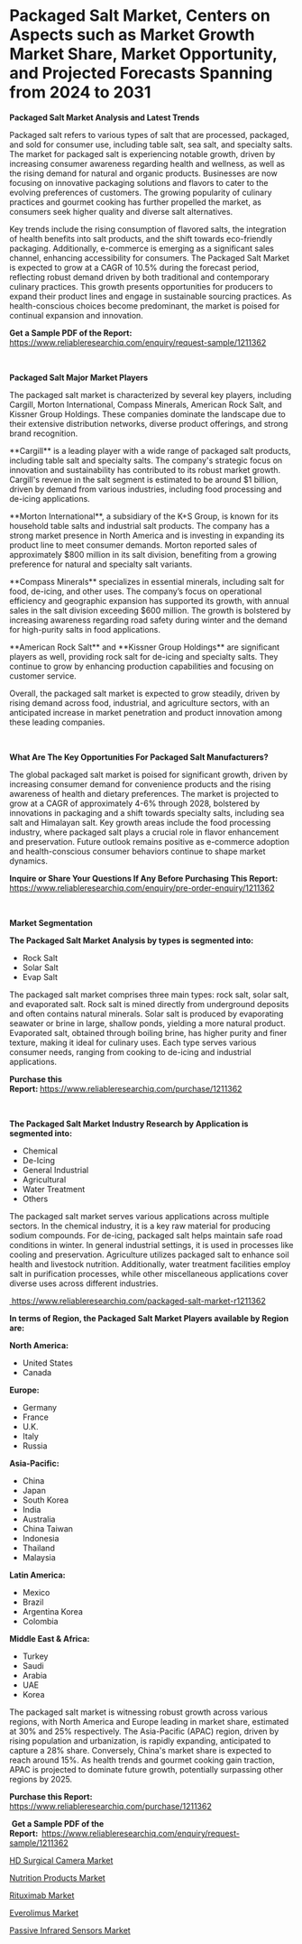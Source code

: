 <p><h1>Packaged Salt Market, Centers on Aspects such as Market Growth Market Share, Market Opportunity, and Projected Forecasts Spanning from 2024 to 2031</h1></p><p><strong>Packaged Salt Market Analysis and Latest Trends</strong></p>
<p><p>Packaged salt refers to various types of salt that are processed, packaged, and sold for consumer use, including table salt, sea salt, and specialty salts. The market for packaged salt is experiencing notable growth, driven by increasing consumer awareness regarding health and wellness, as well as the rising demand for natural and organic products. Businesses are now focusing on innovative packaging solutions and flavors to cater to the evolving preferences of customers. The growing popularity of culinary practices and gourmet cooking has further propelled the market, as consumers seek higher quality and diverse salt alternatives.</p><p>Key trends include the rising consumption of flavored salts, the integration of health benefits into salt products, and the shift towards eco-friendly packaging. Additionally, e-commerce is emerging as a significant sales channel, enhancing accessibility for consumers. The Packaged Salt Market is expected to grow at a CAGR of 10.5% during the forecast period, reflecting robust demand driven by both traditional and contemporary culinary practices. This growth presents opportunities for producers to expand their product lines and engage in sustainable sourcing practices. As health-conscious choices become predominant, the market is poised for continual expansion and innovation.</p></p>
<p><strong>Get a Sample PDF of the Report:&nbsp;</strong> <a href="https://www.reliableresearchiq.com/enquiry/request-sample/1211362?utm_campaign=123&utm_medium=2&utm_source=Github&utm_content=ia&utm_term=17122024&utm_id=packaged-salt">https://www.reliableresearchiq.com/enquiry/request-sample/1211362</a></p>
<p>&nbsp;</p>
<p><strong>Packaged Salt Major Market Players</strong></p>
<p><p>The packaged salt market is characterized by several key players, including Cargill, Morton International, Compass Minerals, American Rock Salt, and Kissner Group Holdings. These companies dominate the landscape due to their extensive distribution networks, diverse product offerings, and strong brand recognition.</p><p>**Cargill** is a leading player with a wide range of packaged salt products, including table salt and specialty salts. The company's strategic focus on innovation and sustainability has contributed to its robust market growth. Cargill's revenue in the salt segment is estimated to be around $1 billion, driven by demand from various industries, including food processing and de-icing applications.</p><p>**Morton International**, a subsidiary of the K+S Group, is known for its household table salts and industrial salt products. The company has a strong market presence in North America and is investing in expanding its product line to meet consumer demands. Morton reported sales of approximately $800 million in its salt division, benefiting from a growing preference for natural and specialty salt variants.</p><p>**Compass Minerals** specializes in essential minerals, including salt for food, de-icing, and other uses. The company’s focus on operational efficiency and geographic expansion has supported its growth, with annual sales in the salt division exceeding $600 million. The growth is bolstered by increasing awareness regarding road safety during winter and the demand for high-purity salts in food applications.</p><p>**American Rock Salt** and **Kissner Group Holdings** are significant players as well, providing rock salt for de-icing and specialty salts. They continue to grow by enhancing production capabilities and focusing on customer service.</p><p>Overall, the packaged salt market is expected to grow steadily, driven by rising demand across food, industrial, and agriculture sectors, with an anticipated increase in market penetration and product innovation among these leading companies.</p></p>
<p>&nbsp;</p>
<p><strong>What Are The Key Opportunities For Packaged Salt Manufacturers?</strong></p>
<p><p>The global packaged salt market is poised for significant growth, driven by increasing consumer demand for convenience products and the rising awareness of health and dietary preferences. The market is projected to grow at a CAGR of approximately 4-6% through 2028, bolstered by innovations in packaging and a shift towards specialty salts, including sea salt and Himalayan salt. Key growth areas include the food processing industry, where packaged salt plays a crucial role in flavor enhancement and preservation. Future outlook remains positive as e-commerce adoption and health-conscious consumer behaviors continue to shape market dynamics.</p></p>
<p><strong>Inquire or Share Your Questions If Any Before Purchasing This Report:</strong> <a href="https://www.reliableresearchiq.com/enquiry/pre-order-enquiry/1211362?utm_campaign=123&utm_medium=2&utm_source=Github&utm_content=ia&utm_term=17122024&utm_id=packaged-salt">https://www.reliableresearchiq.com/enquiry/pre-order-enquiry/1211362</a></p>
<p>&nbsp;</p>
<p><strong>Market Segmentation</strong></p>
<p><strong>The Packaged Salt Market Analysis by types is segmented into:</strong></p>
<p><ul><li>Rock Salt</li><li>Solar Salt</li><li>Evap Salt</li></ul></p>
<p><p>The packaged salt market comprises three main types: rock salt, solar salt, and evaporated salt. Rock salt is mined directly from underground deposits and often contains natural minerals. Solar salt is produced by evaporating seawater or brine in large, shallow ponds, yielding a more natural product. Evaporated salt, obtained through boiling brine, has higher purity and finer texture, making it ideal for culinary uses. Each type serves various consumer needs, ranging from cooking to de-icing and industrial applications.</p></p>
<p><strong>Purchase this Report:&nbsp;</strong><a href="https://www.reliableresearchiq.com/purchase/1211362?utm_campaign=123&utm_medium=2&utm_source=Github&utm_content=ia&utm_term=17122024&utm_id=packaged-salt">https://www.reliableresearchiq.com/purchase/1211362</a></p>
<p>&nbsp;</p>
<p><strong>The Packaged Salt Market Industry Research by Application is segmented into:</strong></p>
<p><ul><li>Chemical</li><li>De-Icing</li><li>General Industrial</li><li>Agricultural</li><li>Water Treatment</li><li>Others</li></ul></p>
<p><p>The packaged salt market serves various applications across multiple sectors. In the chemical industry, it is a key raw material for producing sodium compounds. For de-icing, packaged salt helps maintain safe road conditions in winter. In general industrial settings, it is used in processes like cooling and preservation. Agriculture utilizes packaged salt to enhance soil health and livestock nutrition. Additionally, water treatment facilities employ salt in purification processes, while other miscellaneous applications cover diverse uses across different industries.</p></p>
<p><a href="https://www.reliableresearchiq.com/packaged-salt-market-r1211362?utm_campaign=123&utm_medium=2&utm_source=Github&utm_content=ia&utm_term=17122024&utm_id=packaged-salt">&nbsp;https://www.reliableresearchiq.com/packaged-salt-market-r1211362</a></p>
<p><strong>In terms of Region, the Packaged Salt Market Players available by Region are:</strong></p>
<p>
    <p> <strong> North America: </strong>
        <ul>
            <li>United States</li>
            <li>Canada</li>
        </ul>
        </p> 
    <p> <strong> Europe: </strong>
        <ul>
            <li>Germany</li>
            <li>France</li>
            <li>U.K.</li>
            <li>Italy</li>
            <li>Russia</li>
        </ul>
        </p> 
    <p> <strong> Asia-Pacific: </strong>
        <ul>
            <li>China</li>
            <li>Japan</li>
            <li>South Korea</li>
            <li>India</li>
            <li>Australia</li>
            <li>China Taiwan</li>
            <li>Indonesia</li>
            <li>Thailand</li>
            <li>Malaysia</li>
        </ul>
        </p> 
    <p> <strong> Latin America: </strong>
        <ul>
            <li>Mexico</li>
            <li>Brazil</li>
            <li>Argentina Korea</li>
            <li>Colombia</li>
        </ul>
        </p> 
    <p> <strong> Middle East & Africa: </strong>
        <ul>
            <li>Turkey</li>
            <li>Saudi</li>
            <li>Arabia</li>
            <li>UAE</li>
            <li>Korea</li>
        </ul>
    </p>
    </p>
<p><p>The packaged salt market is witnessing robust growth across various regions, with North America and Europe leading in market share, estimated at 30% and 25% respectively. The Asia-Pacific (APAC) region, driven by rising population and urbanization, is rapidly expanding, anticipated to capture a 28% share. Conversely, China's market share is expected to reach around 15%. As health trends and gourmet cooking gain traction, APAC is projected to dominate future growth, potentially surpassing other regions by 2025.</p></p>
<p><strong>Purchase this Report: </strong><a href="https://www.reliableresearchiq.com/purchase/1211362?utm_campaign=123&utm_medium=2&utm_source=Github&utm_content=ia&utm_term=17122024&utm_id=packaged-salt">https://www.reliableresearchiq.com/purchase/1211362</a></p>
<p>&nbsp;<strong>Get a Sample PDF of the Report:&nbsp;&nbsp;</strong><a href="https://www.reliableresearchiq.com/enquiry/request-sample/1211362?utm_campaign=123&utm_medium=2&utm_source=Github&utm_content=ia&utm_term=17122024&utm_id=packaged-salt">https://www.reliableresearchiq.com/enquiry/request-sample/1211362</a></p>
<p><strong></strong></p>
<p><p><a href="https://www.linkedin.com/pulse/a-mkt-nova-vc8zf?utm_campaign=123&utm_medium=2&utm_source=Github&utm_content=ia&utm_term=17122024&utm_id=packaged-salt">HD Surgical Camera Market</a></p><p><a href="https://www.linkedin.com/pulse/how-new-trends-shaping-nutrition-products-market-137-cagr-ndrhe?utm_campaign=123&utm_medium=2&utm_source=Github&utm_content=ia&utm_term=17122024&utm_id=packaged-salt">Nutrition Products Market</a></p><p><a href="https://www.linkedin.com/pulse/rituximab-market-future-analysis-its-size-technology-development-3itue?utm_campaign=123&utm_medium=2&utm_source=Github&utm_content=ia&utm_term=17122024&utm_id=packaged-salt">Rituximab Market</a></p><p><a href="https://www.linkedin.com/pulse/empowering-stakeholders-insights-from-everolimus-market-s3cne?utm_campaign=123&utm_medium=2&utm_source=Github&utm_content=ia&utm_term=17122024&utm_id=packaged-salt">Everolimus Market</a></p><p><a href="https://www.linkedin.com/pulse/f-my-mkt-intel-xkfif?utm_campaign=123&utm_medium=2&utm_source=Github&utm_content=ia&utm_term=17122024&utm_id=packaged-salt">Passive Infrared Sensors Market</a></p></p>